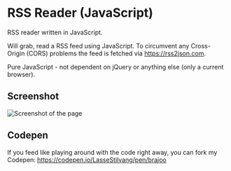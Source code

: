 # RSS Reader (JavaScript)
RSS reader written in JavaScript.

Will grab, read a RSS feed using JavaScript. To circumvent any Cross-Origin (CORS) problems the feed is fetched via https://rss2json.com.

Pure JavaScript - not dependent on jQuery or anything else (only a current browser).

## Screenshot
![Screenshot of the page](https://lassestilvang.github.io/js-rss-reader/screenshot.png "Screenshot")

## Codepen
If you feed like playing around with the code right away, you can fork my Codepen: https://codepen.io/LasseStilvang/pen/brajoo
